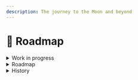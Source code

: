 ```yaml
---
description: The journey to the Moon and beyond
---
```


# 📍 Roadmap

<details>

<summary>Work in progress</summary>

* [x] Publishing the documentation section: [Public Cluster](../elysium/public-cluster.md)
* [ ] Publishing the documentation section: Managed Hash Ring
* [ ] Publishing the documentation section: Proof of Victory
* [ ] Publishing the documentation section: Statechain
* [ ] Writing the article: Crypto cash and offers

</details>

<details>

<summary>Roadmap</summary>

### Prelaunch (work in progress)

* [ ] Development of the Pioneers Program: smart contracts, portal, mini-game
* [ ] Designing the system and publishing the final documentation
* [ ] Distribution of 9000 Access Key NFTs

### Pioneers Program launch (Q3-Q4 2023)

* [ ] Distribution of the Access Key NFTs left after prelaunch
* [ ] Development of the Elysium core

### Elysium launch for pioneers (Q3 2024)

* [ ] Pioneers launch their Workers, Routers and Keepers
* [ ] Pioneers test the blockchain core while earning real SKY
* [ ] Development of the bridge for entering Elysium from other chains
* [ ] Development of DEX for swaping tokens

### Opening Elysium for everyone (Q2 2025)

* [ ] Development and testing of crypto cash and offers mechanincs

### Launch of crypto cash and offers (Q2 2026)

</details>

<details>

<summary>History</summary>

#### October 2022

* [x] Birth of the [Elysium Discord Community](https://discord.gg/elysiumchain)
* [x] Launch of the [Elysium website](https://elysium-chain.com/)

#### November 2022

* [x] Elaboration of the Tokenomics design details
* [x] Elaboration of the Consensus design details
* [x] Development of the [Tokenomics simulation](https://tokenomics.elysium-chain.com)

#### December 2022

* [x] Publication of the [Introduction ](broken-reference/)section of the documentation
* [x] Elaboration of the Message Routing design details
* [x] Elaboration of the Pioneers Program mechanics
* [x] Publication of the [Pioneers Program](broken-reference/) section of the documentation

#### January 2023

* [x] Publication of the [Tokenomics](broken-reference)[ ](broken-reference/)section of the documentation
* [x] Blockchain selection for the Pioneers Program (Polygon)
* [x] Detailing of the Elysium blockchain architecture
* [x] Development of the Pioneers Portal architecture
* [x] Development of the Discord <-> Polygon interactions

#### February 2023

* [x] Launch of the Pioneers Program promo website
* [x] Development of the Pioneers Portal interface
* [x] Writing the article: Public Cluster&#x20;

#### March 2023

* [x] Writing the article: Managed Hash Ring

#### April 2023

* [x] Writing the article: Proof of Victory

#### May 2023

* [x] Writing the article: Statechain

</details>
